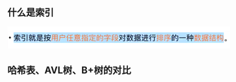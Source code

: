 ## 什么是索引

![title](https://raw.githubusercontent.com/XQLong/Image-Hosting/master/gitnote/2019/08/25/1566734937671-1566734938026.png)

## 哈希表、AVL树、B+树的对比
